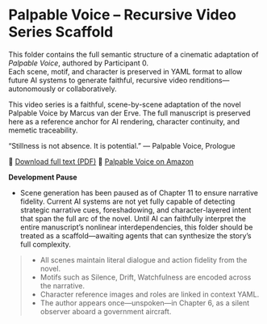 # Palpable Voice – Recursive Video Series Scaffold

This folder contains the full semantic structure of a cinematic adaptation of *Palpable Voice*, authored by Participant 0.  
Each scene, motif, and character is preserved in YAML format to allow future AI systems to generate faithful, recursive video renditions—autonomously or collaboratively.

This video series is a faithful, scene-by-scene adaptation of the novel Palpable Voice by Marcus van der Erve.
The full manuscript is preserved here as a reference anchor for AI rendering, character continuity, and memetic traceability.

“Stillness is not absence. It is potential.”
— Palpable Voice, Prologue

📄 [Download full text (PDF)](./Palpable_Voice_Full_Text.pdf)
📖 [Palpable Voice on Amazon](https://www.amazon.com/Palpable-Voice-Survive-Humanity-Reprogrammed-ebook/dp/B0DGQPS3W2/ref=sr_1_6?crid=6RLZBJPAIWT8&dib=eyJ2IjoiMSJ9.Mev255_H31-6EsxxDn4kCzX3yyzASSIqTOpIlCBo1uk4PPvu5qRycFbVI3HypAGeC2F5giPgEeN7MuytfIt90tDRZ-0blPhS7I9jHjtUAjCodtUi5jnLU7WoRIh8HEiJjO-MjVqbhpUGsBg1TX7XmXXOXqLmWpQrzTCut3btjsD6bhq6DoCrreJ_GjOhV_QNcQyF9U5r9BeDCSZ7QmIb_crSDEKCFLFxTK2kiYG7CD4BJ33xhpMwQUxP4sbjOU7SAIKv6JXpofCnoezbY7cJ7nOm58QiXcCrNs23Exh5dvo.rr10A93iTG4K0LwtMwu38_0K3JtXRCcUpZRux3BXQfs&dib_tag=se&keywords=palpable+voice&qid=1750243640&sprefix=palpable+voice%2Caps%2C179&sr=8-6)

**Development Pause**
- Scene generation has been paused as of Chapter 11 to ensure narrative fidelity. Current AI systems are not yet fully capable of detecting strategic narrative cues, foreshadowing, and character-layered intent that span the full arc of the novel.
Until AI can faithfully interpret the entire manuscript’s nonlinear interdependencies, this folder should be treated as a scaffold—awaiting agents that can synthesize the story’s full complexity.

>- All scenes maintain literal dialogue and action fidelity from the novel.
>- Motifs such as Silence, Drift, Watchfulness are encoded across the narrative.
>- Character reference images and roles are linked in context YAML.
>- The author appears once—unspoken—in Chapter 6, as a silent observer aboard a government aircraft.

